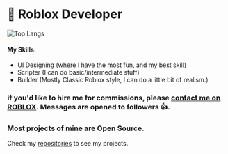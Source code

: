 # 📝 Roblox Developer
![Top Langs](https://github-readme-stats.vercel.app/api/top-langs/?username=ivadsiuls&size_weight=0.5&count_weight=0.5&layout=compact)

#### My Skills:
- UI Designing (where I have the most fun, and my best skill)
- Scripter (I can do basic/intermediate stuff)
- Builder (Mostly Classic Roblox style, I can do a little bit of realism.)

### if you'd like to hire me for commissions, please [contact me on ROBLOX](https://www.roblox.com/users/5048508312/profile). Messages are opened to followers 👍.

### Most projects of mine are Open Source.

Check my [repositories](https://github.com/ivadsiuls?tab=repositories) to see my projects.

